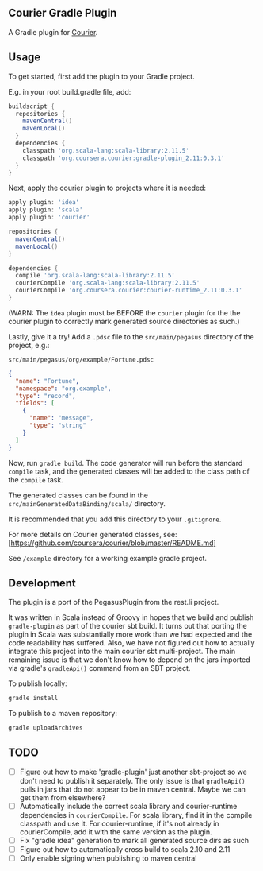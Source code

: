 Courier Gradle Plugin
---------------------

A Gradle plugin for [Courier](https://github.com/coursera/courier).

Usage
-----

To get started, first add the plugin to your Gradle project.


E.g. in your root build.gradle file, add:

```groovy
buildscript {
  repositories {
    mavenCentral()
    mavenLocal()
  }
  dependencies {
    classpath 'org.scala-lang:scala-library:2.11.5'
    classpath 'org.coursera.courier:gradle-plugin_2.11:0.3.1'
  }
}
```

Next, apply the courier plugin to projects where it is needed:

```groovy
apply plugin: 'idea'
apply plugin: 'scala'
apply plugin: 'courier'

repositories {
  mavenCentral()
  mavenLocal()
}

dependencies {
  compile 'org.scala-lang:scala-library:2.11.5'
  courierCompile 'org.scala-lang:scala-library:2.11.5'
  courierCompile 'org.coursera.courier:courier-runtime_2.11:0.3.1'
}
```

(WARN: The `idea` plugin must be BEFORE the `courier` plugin for the the courier plugin to correctly
mark generated source directories as such.)

Lastly, give it a try! Add a `.pdsc` file to the `src/main/pegasus` directory of the project, e.g.:

`src/main/pegasus/org/example/Fortune.pdsc`

```json
{
  "name": "Fortune",
  "namespace": "org.example",
  "type": "record",
  "fields": [
    {
      "name": "message",
      "type": "string"
    }
  ]
}
```

Now, run `gradle build`. The code generator will run before the standard `compile` task, and the
generated classes will be added to the class path of the `compile` task.

The generated classes can be found in the `src/mainGeneratedDataBinding/scala/` directory.

It is recommended that you add this directory to your `.gitignore`.

For more details on Courier generated classes, see:
[https://github.com/coursera/courier/blob/master/README.md]

See `/example` directory for a working example gradle project.

Development
-----------

The plugin is a port of the PegasusPlugin from the rest.li project.

It was written in Scala instead of Groovy in hopes that we build and publish `gradle-plugin`
as part of the courier sbt build.  It turns out that porting the plugin in Scala was substantially
more work than we had expected and the code readability has suffered.  Also, we have not figured
out how to actually integrate this project into the main courier sbt multi-project. The main
remaining issue is that we don't know how to depend on the jars imported via gradle's `gradleApi()`
command from an SBT project.

To publish locally:

```sh
gradle install
```

To publish to a maven repository:

```sh
gradle uploadArchives
```

TODO
----

* [ ] Figure out how to make 'gradle-plugin' just another sbt-project so we don't need to publish
      it separately.  The only issue is that `gradleApi()` pulls in jars that do not appear to be
      in maven central.  Maybe we can get them from elsewhere?
* [ ] Automatically include the correct scala library and courier-runtime dependencies in `courierCompile`.
      For scala library, find it in the compile classpath and use it.
      For courier-runtime, if it's not already in courierCompile, add it with the same version as the plugin.
* [ ] Fix "gradle idea" generation to mark all generated source dirs as such
* [ ] Figure out how to automatically cross build to scala 2.10 and 2.11
* [ ] Only enable signing when publishing to maven central
